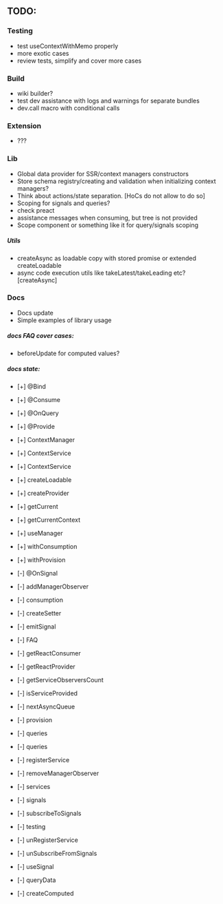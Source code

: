 ## TODO:

### Testing
  - test useContextWithMemo properly
  - more exotic cases
  - review tests, simplify and cover more cases 

### Build
  - wiki builder?
  - test dev assistance with logs and warnings for separate bundles
  - dev.call macro with conditional calls
  
### Extension
  - ???

### Lib
  - Global data provider for SSR/context managers constructors
  - Store schema registry/creating and validation when initializing context managers?
  - Think about actions/state separation. [HoCs do not allow to do so]
  - Scoping for signals and queries?
  - check preact
  - assistance messages when consuming, but tree is not provided
  - Scope component or something like it for query/signals scoping

##### Utils
  - createAsync as loadable copy with stored promise or extended createLoadable
  - async code execution utils like takeLatest/takeLeading etc? [createAsync]

### Docs
- Docs update
- Simple examples of library usage

##### docs FAQ cover cases:
  - beforeUpdate for computed values?

##### docs state:
  - [+] @Bind
  - [+] @Consume
  - [+] @OnQuery
  - [+] @Provide
  - [+] ContextManager
  - [+] ContextService
  - [+] ContextService
  - [+] createLoadable
  - [+] createProvider
  - [+] getCurrent
  - [+] getCurrentContext
  - [+] useManager
  - [+] withConsumption
  - [+] withProvision
  
  - [-] @OnSignal
  - [-] addManagerObserver
  - [-] consumption
  - [-] createSetter
  - [-] emitSignal
  - [-] FAQ
  - [-] getReactConsumer
  - [-] getReactProvider
  - [-] getServiceObserversCount
  - [-] isServiceProvided
  - [-] nextAsyncQueue
  - [-] provision
  - [-] queries
  - [-] queries
  - [-] registerService
  - [-] removeManagerObserver
  - [-] services
  - [-] signals
  - [-] subscribeToSignals
  - [-] testing
  - [-] unRegisterService
  - [-] unSubscribeFromSignals
  - [-] useSignal
  - [-] queryData
  - [-] createComputed
